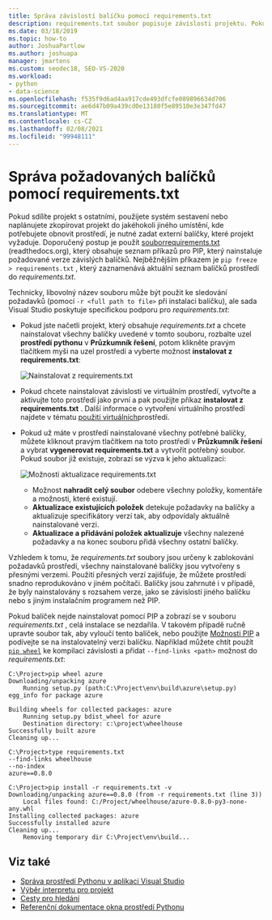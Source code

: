 ```yaml
---
title: Správa závislostí balíčku pomocí requirements.txt
description: requirements.txt soubor popisuje závislosti projektu. Pokud obdržíte projekt, který obsahuje soubor requirements.txt, můžete tyto závislosti snadno nainstalovat v jednom kroku.
ms.date: 03/18/2019
ms.topic: how-to
author: JoshuaPartlow
ms.author: joshuapa
manager: jmartens
ms.custom: seodec18, SEO-VS-2020
ms.workload:
- python
- data-science
ms.openlocfilehash: f535f9d6ad4aa917cde493dfcfe089896634d706
ms.sourcegitcommit: ae6d47b09a439cd0e13180f5e89510e3e347fd47
ms.translationtype: MT
ms.contentlocale: cs-CZ
ms.lasthandoff: 02/08/2021
ms.locfileid: "99948111"
---
```

# <a name="manage-required-packages-with-requirementstxt"></a>Správa požadovaných balíčků pomocí requirements.txt

Pokud sdílíte projekt s ostatními, použijete systém sestavení nebo naplánujete zkopírovat projekt do jakéhokoli jiného umístění, kde potřebujete obnovit prostředí, je nutné zadat externí balíčky, které projekt vyžaduje. Doporučený postup je použít [ souborrequirements.txt](https://pip.readthedocs.org/en/latest/user_guide.html#requirements-files) (readthedocs.org), který obsahuje seznam příkazů pro PIP, který nainstaluje požadované verze závislých balíčků. Nejběžnějším příkazem je `pip freeze > requirements.txt` , který zaznamenává aktuální seznam balíčků prostředí do *requirements.txt*.

Technicky, libovolný název souboru může být použit ke sledování požadavků (pomocí `-r <full path to file>` při instalaci balíčku), ale sada Visual Studio poskytuje specifickou podporu pro *requirements.txt*:

- Pokud jste načetli projekt, který obsahuje *requirements.txt* a chcete nainstalovat všechny balíčky uvedené v tomto souboru, rozbalte uzel **prostředí pythonu** v **Průzkumník řešení**, potom klikněte pravým tlačítkem myši na uzel prostředí a vyberte možnost **instalovat z requirements.txt**:

    ![Nainstalovat z requirements.txt](media/environments/environments-requirements-txt-install.png)

- Pokud chcete nainstalovat závislosti ve virtuálním prostředí, vytvořte a aktivujte toto prostředí jako první a pak použijte příkaz **instalovat z requirements.txt** . Další informace o vytvoření virtuálního prostředí najdete v tématu [použití virtuálních](selecting-a-python-environment-for-a-project.md#use-virtual-environments)prostředí.

- Pokud už máte v prostředí nainstalované všechny potřebné balíčky, můžete kliknout pravým tlačítkem na toto prostředí v **Průzkumník řešení** a vybrat **vygenerovat requirements.txt** a vytvořit potřebný soubor. Pokud soubor již existuje, zobrazí se výzva k jeho aktualizaci:

    ![Možnosti aktualizace requirements.txt](media/environments/environments-requirements-txt-replace.png)

  - Možnost **nahradit celý soubor** odebere všechny položky, komentáře a možnosti, které existují.
  - **Aktualizace existujících položek** detekuje požadavky na balíčky a aktualizuje specifikátory verzí tak, aby odpovídaly aktuálně nainstalované verzi.
  - **Aktualizace a přidávání položek aktualizuje** všechny nalezené požadavky a na konec souboru přidá všechny ostatní balíčky.

Vzhledem k tomu, že *requirements.txt* soubory jsou určeny k zablokování požadavků prostředí, všechny nainstalované balíčky jsou vytvořeny s přesnými verzemi. Použití přesných verzí zajišťuje, že můžete prostředí snadno reprodukováno v jiném počítači. Balíčky jsou zahrnuté i v případě, že byly nainstalovány s rozsahem verze, jako se závislostí jiného balíčku nebo s jiným instalačním programem než PIP.

Pokud balíček nejde nainstalovat pomocí PIP a zobrazí se v souboru *requirements.txt* , celá instalace se nezdařila. V takovém případě ručně upravte soubor tak, aby vyloučí tento balíček, nebo použijte [Možnosti PIP](https://pip.readthedocs.org/en/latest/reference/pip_install.html#requirements-file-format) a podívejte se na instalovatelný verzi balíčku. Například můžete chtít použít [`pip wheel`](https://pip.readthedocs.org/en/latest/reference/pip_wheel.html) ke kompilaci závislosti a přidat `--find-links <path>` možnost do *requirements.txt*:

```output
C:\Project>pip wheel azure
Downloading/unpacking azure
    Running setup.py (path:C:\Project\env\build\azure\setup.py) egg_info for package azure

Building wheels for collected packages: azure
    Running setup.py bdist_wheel for azure
    Destination directory: c:\project\wheelhouse
Successfully built azure
Cleaning up...

C:\Project>type requirements.txt
--find-links wheelhouse
--no-index
azure==0.8.0

C:\Project>pip install -r requirements.txt -v
Downloading/unpacking azure==0.8.0 (from -r requirements.txt (line 3))
    Local files found: C:/Project/wheelhouse/azure-0.8.0-py3-none-any.whl
Installing collected packages: azure
Successfully installed azure
Cleaning up...
    Removing temporary dir C:\Project\env\build...
```

## <a name="see-also"></a>Viz také

- [Správa prostředí Pythonu v aplikaci Visual Studio](managing-python-environments-in-visual-studio.md)
- [Výběr interpretu pro projekt](selecting-a-python-environment-for-a-project.md)
- [Cesty pro hledání](search-paths.md)
- [Referenční dokumentace okna prostředí Pythonu](python-environments-window-tab-reference.md)
